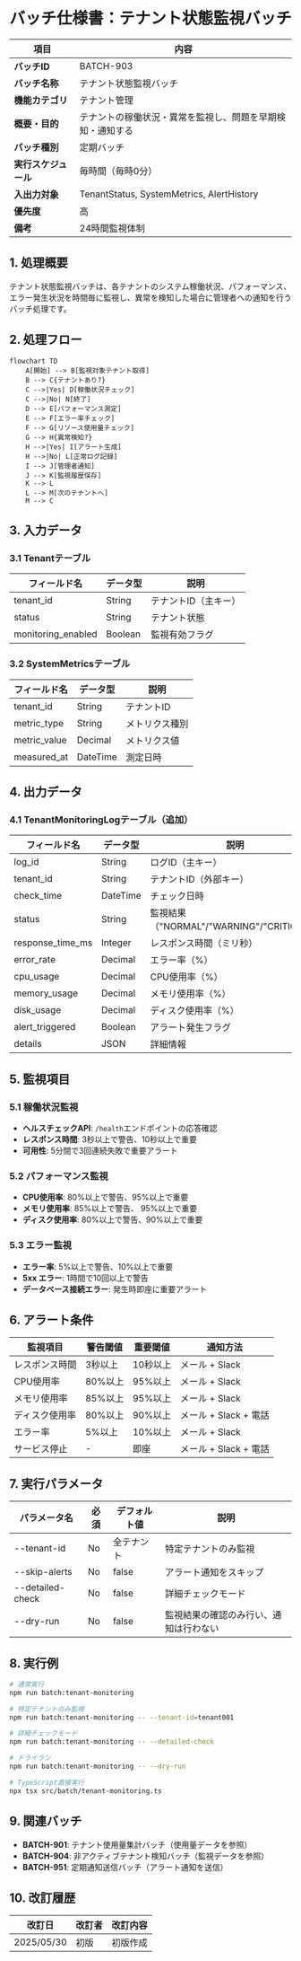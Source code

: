 # バッチ仕様書：テナント状態監視バッチ

| 項目                | 内容                                                                                |
|---------------------|------------------------------------------------------------------------------------|
| **バッチID**        | BATCH-903                                                                          |
| **バッチ名称**      | テナント状態監視バッチ                                                              |
| **機能カテゴリ**    | テナント管理                                                                        |
| **概要・目的**      | テナントの稼働状況・異常を監視し、問題を早期検知・通知する                          |
| **バッチ種別**      | 定期バッチ                                                                          |
| **実行スケジュール**| 毎時間（毎時0分）                                                                   |
| **入出力対象**      | TenantStatus, SystemMetrics, AlertHistory                                          |
| **優先度**          | 高                                                                                  |
| **備考**            | 24時間監視体制                                                                      |

## 1. 処理概要

テナント状態監視バッチは、各テナントのシステム稼働状況、パフォーマンス、エラー発生状況を時間毎に監視し、異常を検知した場合に管理者への通知を行うバッチ処理です。

## 2. 処理フロー

```mermaid
flowchart TD
    A[開始] --> B[監視対象テナント取得]
    B --> C{テナントあり?}
    C -->|Yes| D[稼働状況チェック]
    C -->|No| N[終了]
    D --> E[パフォーマンス測定]
    E --> F[エラー率チェック]
    F --> G[リソース使用量チェック]
    G --> H{異常検知?}
    H -->|Yes| I[アラート生成]
    H -->|No| L[正常ログ記録]
    I --> J[管理者通知]
    J --> K[監視履歴保存]
    K --> L
    L --> M[次のテナントへ]
    M --> C
```

## 3. 入力データ

### 3.1 Tenantテーブル

| フィールド名      | データ型 | 説明                                           |
|-------------------|----------|------------------------------------------------|
| tenant_id         | String   | テナントID（主キー）                           |
| status            | String   | テナント状態                                   |
| monitoring_enabled| Boolean  | 監視有効フラグ                                 |

### 3.2 SystemMetricsテーブル

| フィールド名      | データ型 | 説明                                           |
|-------------------|----------|------------------------------------------------|
| tenant_id         | String   | テナントID                                     |
| metric_type       | String   | メトリクス種別                                 |
| metric_value      | Decimal  | メトリクス値                                   |
| measured_at       | DateTime | 測定日時                                       |

## 4. 出力データ

### 4.1 TenantMonitoringLogテーブル（追加）

| フィールド名      | データ型 | 説明                                           |
|-------------------|----------|------------------------------------------------|
| log_id            | String   | ログID（主キー）                               |
| tenant_id         | String   | テナントID（外部キー）                         |
| check_time        | DateTime | チェック日時                                   |
| status            | String   | 監視結果（"NORMAL"/"WARNING"/"CRITICAL"）      |
| response_time_ms  | Integer  | レスポンス時間（ミリ秒）                       |
| error_rate        | Decimal  | エラー率（%）                                  |
| cpu_usage         | Decimal  | CPU使用率（%）                                 |
| memory_usage      | Decimal  | メモリ使用率（%）                              |
| disk_usage        | Decimal  | ディスク使用率（%）                            |
| alert_triggered   | Boolean  | アラート発生フラグ                             |
| details           | JSON     | 詳細情報                                       |

## 5. 監視項目

### 5.1 稼働状況監視

- **ヘルスチェックAPI**: `/health`エンドポイントの応答確認
- **レスポンス時間**: 3秒以上で警告、10秒以上で重要
- **可用性**: 5分間で3回連続失敗で重要アラート

### 5.2 パフォーマンス監視

- **CPU使用率**: 80%以上で警告、95%以上で重要
- **メモリ使用率**: 85%以上で警告、 95%以上で重要
- **ディスク使用率**: 80%以上で警告、90%以上で重要

### 5.3 エラー監視

- **エラー率**: 5%以上で警告、10%以上で重要
- **5xx エラー**: 1時間で10回以上で警告
- **データベース接続エラー**: 発生時即座に重要アラート

## 6. アラート条件

| 監視項目          | 警告閾値    | 重要閾値    | 通知方法                |
|-------------------|-------------|-------------|-------------------------|
| レスポンス時間    | 3秒以上     | 10秒以上    | メール + Slack          |
| CPU使用率         | 80%以上     | 95%以上     | メール + Slack          |
| メモリ使用率      | 85%以上     | 95%以上     | メール + Slack          |
| ディスク使用率    | 80%以上     | 90%以上     | メール + Slack + 電話   |
| エラー率          | 5%以上      | 10%以上     | メール + Slack          |
| サービス停止      | -           | 即座       | メール + Slack + 電話   |

## 7. 実行パラメータ

| パラメータ名        | 必須 | デフォルト値 | 説明                                           |
|---------------------|------|--------------|------------------------------------------------|
| --tenant-id         | No   | 全テナント   | 特定テナントのみ監視                           |
| --skip-alerts       | No   | false        | アラート通知をスキップ                         |
| --detailed-check    | No   | false        | 詳細チェックモード                             |
| --dry-run           | No   | false        | 監視結果の確認のみ行い、通知は行わない         |

## 8. 実行例

```bash
# 通常実行
npm run batch:tenant-monitoring

# 特定テナントのみ監視
npm run batch:tenant-monitoring -- --tenant-id=tenant001

# 詳細チェックモード
npm run batch:tenant-monitoring -- --detailed-check

# ドライラン
npm run batch:tenant-monitoring -- --dry-run

# TypeScript直接実行
npx tsx src/batch/tenant-monitoring.ts
```

## 9. 関連バッチ

- **BATCH-901**: テナント使用量集計バッチ（使用量データを参照）
- **BATCH-904**: 非アクティブテナント検知バッチ（監視データを参照）
- **BATCH-951**: 定期通知送信バッチ（アラート通知を送信）

## 10. 改訂履歴

| 改訂日     | 改訂者 | 改訂内容                                         |
|------------|--------|--------------------------------------------------|
| 2025/05/30 | 初版   | 初版作成                                         |
